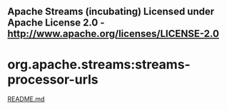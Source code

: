 Apache Streams (incubating)
Licensed under Apache License 2.0 - http://www.apache.org/licenses/LICENSE-2.0
--------------------------------------------------------------------------------

org.apache.streams:streams-processor-urls
===========================================

[README.md](src/site/markdown/index.md "README")
